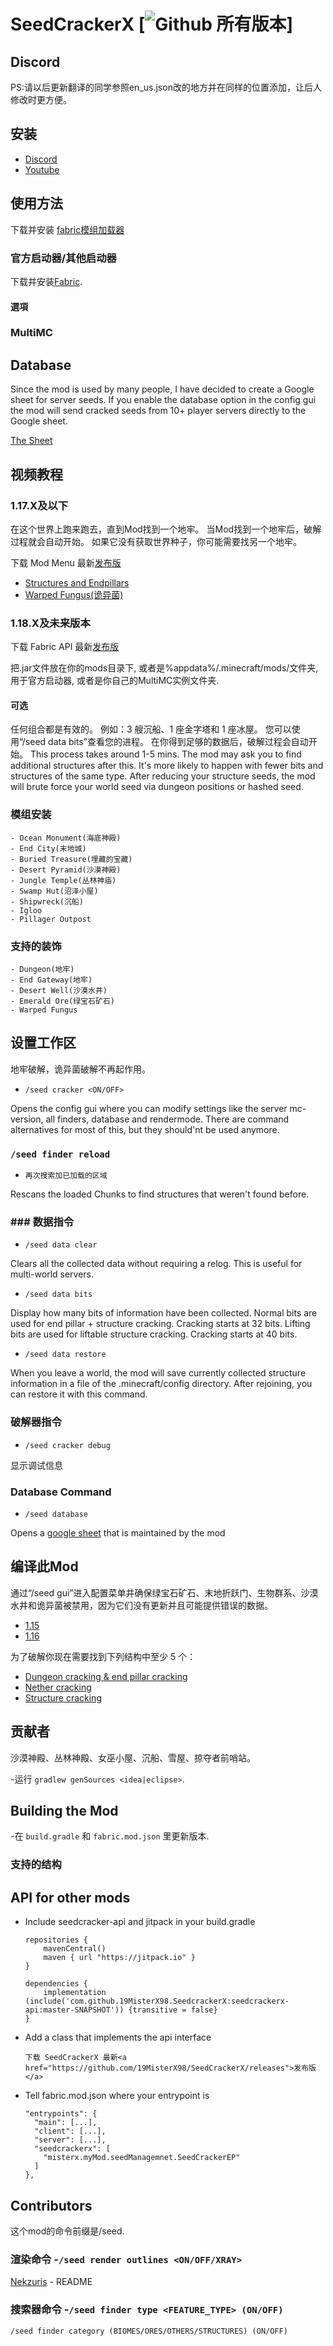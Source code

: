 # SeedCrackerX [![Github 所有版本](https://img.shields.io/github/downloads/19MisterX98/SeedCrackerX/total.svg)]

## Discord

PS:请以后更新翻译的同学参照en_us.json改的地方并在同样的位置添加，让后人修改时更方便。

## 安装

- [Discord](https://discord.gg/JRmHzqQYfp)
- [Youtube](https://www.youtube.com/channel/UCby9ZxEjJCqmccQGF3GSYlA)

## 使用方法

下载并安装 [fabric模组加载器](https://fabricmc.net/use/)

### 官方启动器/其他启动器

下载并安装[Fabric](https://fabricmc.net/use/).

#### 選項

### MultiMC

## Database

Since the mod is used by many people, I have decided to create a Google sheet for server seeds. If you enable the database option in the config gui the mod will send cracked seeds from 10+ player servers directly to the Google sheet.

[The Sheet](https://docs.google.com/spreadsheets/d/1tuQiE-0leW88em9OHbZnH-RFNhVqgoHhIt9WQbeqqWw/edit?usp=sharing)

## 视频教程

### 1.17.X及以下

在这个世界上跑来跑去，直到Mod找到一个地牢。 当Mod找到一个地牢后，破解过程就会自动开始。 如果它没有获取世界种子，你可能需要找另一个地牢。

下载 Mod Menu 最新[发布版](https://www.curseforge.com/minecraft/mc-mods/modmenu/files)
- [Structures and Endpillars](https://youtu.be/aUuPSZVPH8E?t=462)
- [Warped Fungus(诡异菌)](https://www.youtu.be/HKjwgofhKs4)

### 1.18.X及未来版本

下载 Fabric API 最新[发布版](https://www.curseforge.com/minecraft/mc-mods/fabric-api/files)

把.jar文件放在你的mods目录下, 或者是%appdata%/.minecraft/mods/文件夹, 用于官方启动器, 或者是你自己的MultiMC实例文件夹.

#### 可选

任何组合都是有效的。 例如：3 艘沉船、1 座金字塔和 1 座冰屋。 您可以使用“/seed data bits”查看您的进程。 在你得到足够的数据后，破解过程会自动开始。 This process takes around 1-5 mins. The mod may ask you to find additional structures after this. It's more likely to happen with fewer bits and structures of the same type. After reducing your structure seeds, the mod will brute force your world seed via dungeon positions or hashed seed.

  ### 模组安装
    - Ocean Monument(海底神殿)
    - End City(末地城)
    - Buried Treasure(埋藏的宝藏)
    - Desert Pyramid(沙漠神殿)
    - Jungle Temple(丛林神庙)
    - Swamp Hut(沼泽小屋)
    - Shipwreck(沉船)
    - Igloo
    - Pillager Outpost


  ### 支持的装饰
    - Dungeon(地牢)
    - End Gateway(地牢)
    - Desert Well(沙漠水井)
    - Emerald Ore(绿宝石矿石)
    - Warped Fungus

## 设置工作区

  地牢破解，诡异菌破解不再起作用。
  - `/seed cracker <ON/OFF>`

  Opens the config gui where you can modify settings like the server mc-version, all finders, database and rendermode. There are command alternatives for most of this, but they should'nt be used anymore.


  ### `/seed finder reload`
  - `再次搜索加已加载的区域`

  Rescans the loaded Chunks to find structures that weren't found before.


  ### ### 数据指令
  - `/seed data clear`

  Clears all the collected data without requiring a relog. This is useful for multi-world servers.

  - `/seed data bits`

  Display how many bits of information have been collected. Normal bits are used for end pillar + structure cracking. Cracking starts at 32 bits. Lifting bits are used for liftable structure cracking. Cracking starts at 40 bits.

  - `/seed data restore`

  When you leave a world, the mod will save currently collected structure information in a file of the .minecraft/config directory. After rejoining, you can restore it with this command.



  ### 破解器指令
  - `/seed cracker debug`

  显示调试信息


  ### Database Command
  - `/seed database`

  Opens a [google sheet](https://docs.google.com/spreadsheets/d/1tuQiE-0leW88em9OHbZnH-RFNhVqgoHhIt9WQbeqqWw/edit?usp=sharing) that is maintained by the mod

## 编译此Mod

通过“/seed gui”进入配置菜单并确保绿宝石矿石、末地折跃门、生物群系、沙漠水井和诡异菌被禁用，因为它们没有更新并且可能提供错误的数据。
- [1.15](https://youtu.be/1ChmLi9og8Q)
- [1.16](https://youtu.be/aUuPSZVPH8E)

为了破解你现在需要找到下列结构中至少 5 个：
- [Dungeon cracking & end pillar cracking](https://youtu.be/8ytfZ2MXosY)
- [Nether cracking](https://youtu.be/HKjwgofhKs4)
- [Structure cracking](https://www.youtu.be/UXVrBaOR8H0)


## 贡献者

沙漠神殿、丛林神殿、女巫小屋、沉船、雪屋、掠夺者前哨站。

-运行 `gradlew genSources <idea|eclipse>`.

## Building the Mod

-在 `build.gradle` 和 `fabric.mod.json` 里更新版本.

### 支持的结构

## API for other mods

- Include seedcracker-api and jitpack in your build.gradle
  
      repositories {
          mavenCentral()
          maven { url "https://jitpack.io" }
      }
      
      dependencies {
          implementation (include('com.github.19MisterX98.SeedcrackerX:seedcrackerx-api:master-SNAPSHOT')) {transitive = false}
      }

- Add a class that implements the api interface
  
      下载 SeedCrackerX 最新<a href="https://github.com/19MisterX98/SeedCrackerX/releases">发布版</a>

- Tell fabric.mod.json where your entrypoint is
  
      "entrypoints": {
        "main": [...],
        "client": [...],
        "server": [...],
        "seedcrackerx": [
          "misterx.myMod.seedManagemnet.SeedCrackerEP"
        ]
      },

## Contributors

这个mod的命令前缀是/seed.

### 渲染命令 -`/seed render outlines <ON/OFF/XRAY>`

[Nekzuris](https://github.com/Nekzuris) - README

### 搜索器命令 -`/seed finder type <FEATURE_TYPE> (ON/OFF)`

`/seed finder category (BIOMES/ORES/OTHERS/STRUCTURES) (ON/OFF)`
